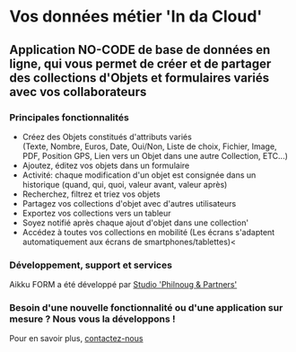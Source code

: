 # Vos données métier 'In da Cloud' 

## Application NO-CODE de base de données en ligne, qui vous permet de créer et de partager des collections d'Objets et formulaires variés avec vos collaborateurs
	
### Principales fonctionnalités

* Créez des Objets constitués d'attributs variés <br>(Texte, Nombre, Euros, Date, Oui/Non, Liste de choix, Fichier, Image, PDF, Position GPS, Lien vers un Objet dans une autre Collection, ETC...)
* Ajoutez, éditez vos objets dans un formulaire
* Activité: chaque modification d'un objet est consignée dans un historique (quand, qui, quoi, valeur avant, valeur après)
* Recherchez, filtrez et triez vos objets
* Partagez vos collections d'objet avec d'autres utilisateurs
* Exportez vos collections vers un tableur
* Soyez notifié après chaque ajout d'objet dans une collection'
* Accédez à toutes vos collections en mobilité (Les écrans s'adaptent automatiquement aux écrans de smartphones/tablettes)<

### Développement, support et services

Aikku FORM a été développé par [Studio 'Philnoug & Partners'](https://www.philnoug.com)

### Besoin d'une nouvelle fonctionnalité ou d'une application sur mesure ? Nous vous la développons !

Pour en savoir plus, [contactez-nous](https://www.philnoug.com/contact)


